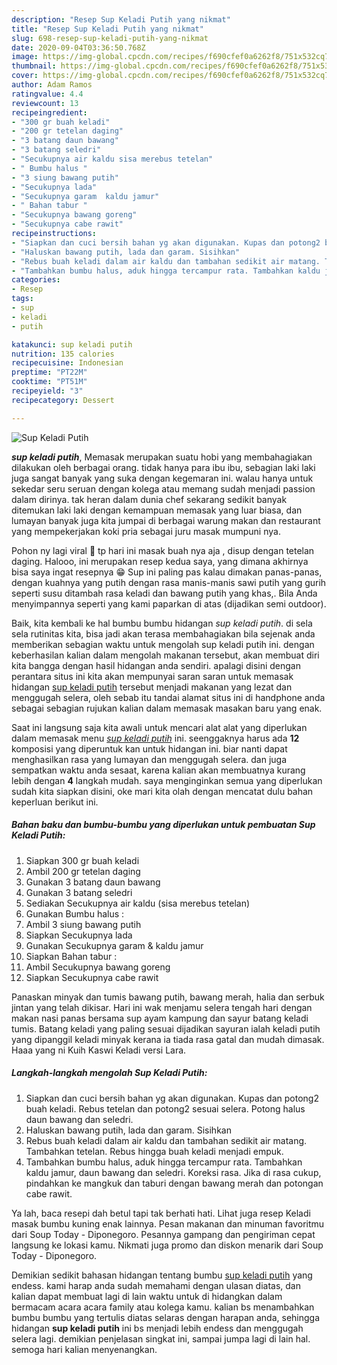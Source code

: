```yaml
---
description: "Resep Sup Keladi Putih yang nikmat"
title: "Resep Sup Keladi Putih yang nikmat"
slug: 698-resep-sup-keladi-putih-yang-nikmat
date: 2020-09-04T03:36:50.768Z
image: https://img-global.cpcdn.com/recipes/f690cfef0a6262f8/751x532cq70/sup-keladi-putih-foto-resep-utama.jpg
thumbnail: https://img-global.cpcdn.com/recipes/f690cfef0a6262f8/751x532cq70/sup-keladi-putih-foto-resep-utama.jpg
cover: https://img-global.cpcdn.com/recipes/f690cfef0a6262f8/751x532cq70/sup-keladi-putih-foto-resep-utama.jpg
author: Adam Ramos
ratingvalue: 4.4
reviewcount: 13
recipeingredient:
- "300 gr buah keladi"
- "200 gr tetelan daging"
- "3 batang daun bawang"
- "3 batang seledri"
- "Secukupnya air kaldu sisa merebus tetelan"
- " Bumbu halus "
- "3 siung bawang putih"
- "Secukupnya lada"
- "Secukupnya garam  kaldu jamur"
- " Bahan tabur "
- "Secukupnya bawang goreng"
- "Secukupnya cabe rawit"
recipeinstructions:
- "Siapkan dan cuci bersih bahan yg akan digunakan. Kupas dan potong2 buah keladi. Rebus tetelan dan potong2 sesuai selera. Potong halus daun bawang dan seledri."
- "Haluskan bawang putih, lada dan garam. Sisihkan"
- "Rebus buah keladi dalam air kaldu dan tambahan sedikit air matang. Tambahkan tetelan. Rebus hingga buah keladi menjadi empuk."
- "Tambahkan bumbu halus, aduk hingga tercampur rata. Tambahkan kaldu jamur, daun bawang dan seledri. Koreksi rasa. Jika di rasa cukup, pindahkan ke mangkuk dan taburi dengan bawang merah dan potongan cabe rawit."
categories:
- Resep
tags:
- sup
- keladi
- putih

katakunci: sup keladi putih 
nutrition: 135 calories
recipecuisine: Indonesian
preptime: "PT22M"
cooktime: "PT51M"
recipeyield: "3"
recipecategory: Dessert

---
```



![Sup Keladi Putih](https://img-global.cpcdn.com/recipes/f690cfef0a6262f8/751x532cq70/sup-keladi-putih-foto-resep-utama.jpg)

<b><i>sup keladi putih</i></b>, Memasak merupakan suatu hobi yang membahagiakan dilakukan oleh berbagai orang. tidak hanya para ibu ibu, sebagian laki laki juga sangat banyak yang suka dengan kegemaran ini. walau hanya untuk sekedar seru seruan dengan kolega atau memang sudah menjadi passion dalam dirinya. tak heran dalam dunia chef sekarang sedikit banyak ditemukan laki laki dengan kemampuan memasak yang luar biasa, dan lumayan banyak juga kita jumpai di berbagai warung makan dan restaurant yang mempekerjakan koki pria sebagai juru masak mumpuni nya.

Pohon ny lagi viral 🤣 tp hari ini masak buah nya aja , disup dengan tetelan daging. Halooo, ini merupakan resep kedua saya, yang dimana akhirnya bisa saya ingat resepnya 😁 Sup ini paling pas kalau dimakan panas-panas, dengan kuahnya yang putih dengan rasa manis-manis sawi putih yang gurih seperti susu ditambah rasa keladi dan bawang putih yang khas,. Bila Anda menyimpannya seperti yang kami paparkan di atas (dijadikan semi outdoor).

Baik, kita kembali ke hal bumbu bumbu hidangan <i>sup keladi putih</i>. di sela sela rutinitas kita, bisa jadi akan terasa membahagiakan bila sejenak anda memberikan sebagian waktu untuk mengolah sup keladi putih ini. dengan keberhasilan kalian dalam mengolah makanan tersebut, akan membuat diri kita bangga dengan hasil hidangan anda sendiri. apalagi disini dengan perantara situs ini kita akan mempunyai saran saran untuk memasak hidangan <u>sup keladi putih</u> tersebut menjadi makanan yang lezat dan menggugah selera, oleh sebab itu tandai alamat situs ini di handphone anda sebagai sebagian rujukan kalian dalam memasak masakan baru yang enak.


Saat ini langsung saja kita awali untuk mencari alat alat yang diperlukan dalam memasak menu <u><i>sup keladi putih</i></u> ini. seenggaknya harus ada <b>12</b> komposisi yang diperuntuk kan untuk hidangan ini. biar nanti dapat menghasilkan rasa yang lumayan dan menggugah selera. dan juga sempatkan waktu anda sesaat, karena kalian akan membuatnya kurang lebih dengan <b>4</b> langkah mudah. saya menginginkan semua yang diperlukan sudah kita siapkan disini, oke mari kita olah dengan mencatat dulu bahan keperluan berikut ini.

<!--inarticleads1-->

##### Bahan baku dan bumbu-bumbu yang diperlukan untuk pembuatan Sup Keladi Putih:

1. Siapkan 300 gr buah keladi
1. Ambil 200 gr tetelan daging
1. Gunakan 3 batang daun bawang
1. Gunakan 3 batang seledri
1. Sediakan Secukupnya air kaldu (sisa merebus tetelan)
1. Gunakan  Bumbu halus :
1. Ambil 3 siung bawang putih
1. Siapkan Secukupnya lada
1. Gunakan Secukupnya garam &amp; kaldu jamur
1. Siapkan  Bahan tabur :
1. Ambil Secukupnya bawang goreng
1. Siapkan Secukupnya cabe rawit


Panaskan minyak dan tumis bawang putih, bawang merah, halia dan serbuk jintan yang telah dikisar. Hari ini wak menjamu selera tengah hari dengan makan nasi panas bersama sup ayam kampung dan sayur batang keladi tumis. Batang keladi yang paling sesuai dijadikan sayuran ialah keladi putih yang dipanggil keladi minyak kerana ia tiada rasa gatal dan mudah dimasak. Haaa yang ni Kuih Kaswi Keladi versi Lara. 

<!--inarticleads2-->

##### Langkah-langkah mengolah Sup Keladi Putih:

1. Siapkan dan cuci bersih bahan yg akan digunakan. Kupas dan potong2 buah keladi. Rebus tetelan dan potong2 sesuai selera. Potong halus daun bawang dan seledri.
1. Haluskan bawang putih, lada dan garam. Sisihkan
1. Rebus buah keladi dalam air kaldu dan tambahan sedikit air matang. Tambahkan tetelan. Rebus hingga buah keladi menjadi empuk.
1. Tambahkan bumbu halus, aduk hingga tercampur rata. Tambahkan kaldu jamur, daun bawang dan seledri. Koreksi rasa. Jika di rasa cukup, pindahkan ke mangkuk dan taburi dengan bawang merah dan potongan cabe rawit.


Ya lah, baca resepi dah betul tapi tak berhati hati. Lihat juga resep Keladi masak bumbu kuning enak lainnya. Pesan makanan dan minuman favoritmu dari Soup Today - Diponegoro. Pesannya gampang dan pengiriman cepat langsung ke lokasi kamu. Nikmati juga promo dan diskon menarik dari Soup Today - Diponegoro. 

Demikian sedikit bahasan hidangan tentang bumbu <u>sup keladi putih</u> yang endess. kami harap anda sudah memahami dengan ulasan diatas, dan kalian dapat membuat lagi di lain waktu untuk di hidangkan dalam bermacam acara acara family atau kolega kamu. kalian bs menambahkan bumbu bumbu yang tertulis diatas selaras dengan harapan anda, sehingga hidangan <b>sup keladi putih</b> ini bs menjadi lebih endess dan menggugah selera lagi. demikian penjelasan singkat ini, sampai jumpa lagi di lain hal. semoga hari kalian menyenangkan.
